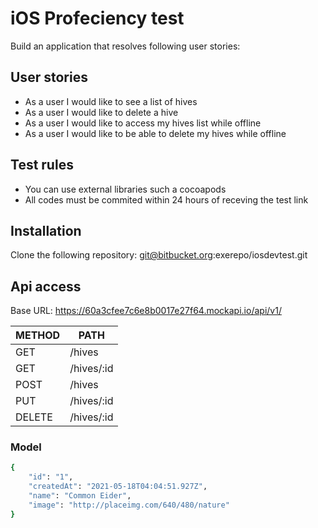 # iOS Profeciency test

Build an application that resolves following user stories:

## User stories

- As a user I would like to see a list of hives
- As a user I would like to delete a hive
- As a user I would like to access my hives list while offline
- As a user I would like to be able to delete my hives while offline

## Test rules

- You can use external libraries such a cocoapods
- All codes must be commited within 24 hours of receving the test link

## Installation

Clone the following repository: git@bitbucket.org:exerepo/iosdevtest.git

## Api access

Base URL: https://60a3cfee7c6e8b0017e27f64.mockapi.io/api/v1/

| METHOD | PATH       |
| ------ | ---------- |
| GET    | /hives     |
| GET    | /hives/:id |
| POST   | /hives     |
| PUT    | /hives/:id |
| DELETE | /hives/:id |

### Model

```sh
{
    "id": "1",
    "createdAt": "2021-05-18T04:04:51.927Z",
    "name": "Common Eider",
    "image": "http://placeimg.com/640/480/nature"
}
```
